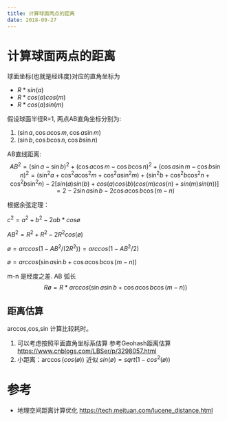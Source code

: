 ```yaml
---
title: 计算球面两点的距离
date: 2018-09-27
---
```

# 计算球面两点的距离
球面坐标(也就是经纬度)对应的直角坐标为

- $R*sin(a)$
- $R*cos(a)cos(m)$
- $R*cos(a)sin(m)$

假设球面半径R=1, 两点AB直角坐标分别为:
1. $(\sin{a},\cos{a}\cos{m},\cos{a}\sin{m})$
1. $(\sin{b},\cos{b}\cos{n},\cos{b}\sin{n})$

AB直线距离:
$$
AB^2 =(\sin{a}-\sin{b})^2
    +(\cos{a}\cos{m}-\cos{b}\cos{n})^2
    +(\cos{a}\sin{m}-\cos{b}\sin{n})^2
=(\sin^2{a}+\cos^2{a}\cos^2{m} +\cos^2{a}\sin^2{m})
    + (\sin^2{b}+\cos^2{b}\cos^2{n} +\cos^2{b}\sin^2{n})
    -2[sin(a)sin(b)+cos(a)cos(b)(cos(m)cos(n)+sin(m)sin(n))]
=2 -2\sin{a}\sin{b}-2\cos{a}\cos{b}\cos(m-n)
$$

根据余弦定理：

$c^2=a^2+b^2-2ab*cosø$

$AB^2=R^2+R^2-2R^2cos(ø)$

$ø=arccos(1-AB^2/(2R^2)) = arccos(1-AB^2/2)$

$ø=arccos(\sin{a}\sin{b}+\cos{a}\cos{b}\cos(m-n))$

m-n 是经度之差. AB 弧长
$$
Rø=R*arccos(\sin{a}\sin{b}+\cos{a}\cos{b}\cos(m-n))
$$

## 距离估算
arccos,cos,sin 计算比较耗时。 

1. 可以考虑按照平面直角坐标系估算
参考Geohash距离估算
https://www.cnblogs.com/LBSer/p/3298057.html
2. 小距离：$\arccos(cos(ø))$ 近似 $sin(ø)=sqrt(1-cos^2(ø))$

# 参考
- 地理空间距离计算优化
https://tech.meituan.com/lucene_distance.html
